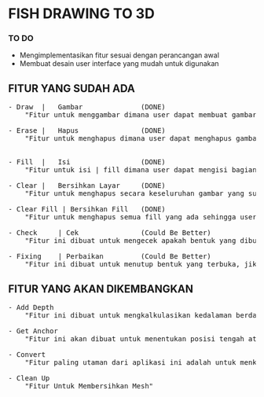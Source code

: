 # FISH DRAWING TO 3D
### TO DO
- Mengimplementasikan fitur sesuai dengan perancangan awal
- Membuat desain user interface yang mudah untuk digunakan

## FITUR YANG SUDAH ADA
<pre>
- Draw  |   Gambar              (DONE)
    "Fitur untuk menggambar dimana user dapat membuat gambar seperti pada MS Paint."

- Erase |   Hapus               (DONE)
    "Fitur untuk menghapus dimana user dapat menghapus gambar yang telah dibuatnya seperti pada MS Paint."


- Fill  |   Isi                 (DONE)
    "Fitur untuk isi | fill dimana user dapat mengisi bagian gambar yang memiliki bentuk tertutup dengan warna yang dapat ditentukan."

- Clear |   Bersihkan Layar     (DONE)
    "Fitur untuk menghapus secara keseluruhan gambar yang sudah dibuat."

- Clear Fill | Bersihkan Fill   (DONE)
    "Fitur untuk menghapus semua fill yang ada sehingga user dapat mengisi ulang bagian bagian dengan warna baru."

- Check     | Cek               (Could Be Better)
    "Fitur ini dibuat untuk mengecek apakah bentuk yang dibuat user sudah tertutup atau masih terbuka."

- Fixing    | Perbaikan         (Could Be Better)
    "Fitur ini dibuat untuk menutup bentuk yang terbuka, jika user membuat sebuah bentuk dan bentuk itu terbuka maka akan diperbaiki dengan cara menutupnya."
</pre>

## FITUR YANG AKAN DIKEMBANGKAN
<pre>
- Add Depth
    "Fitur ini dibuat untuk mengkalkulasikan kedalaman berdasarkan jarak dari garis tepi bentuk."

- Get Anchor
    "Fitur ini akan dibuat untuk menentukan posisi tengah atau origin dari bentuknya dengan cara menghitung jarak dari garis tepi dan dirata ratakan (Average)."

- Convert
    "Fitur paling utaman dari aplikasi ini adalah untuk menkonversi gambar (Dikhususkan Berbentuk Ikan) menjadi Objek 3D Tanpa Peran AI."

- Clean Up
    "Fitur Untuk Membersihkan Mesh"
</pre>